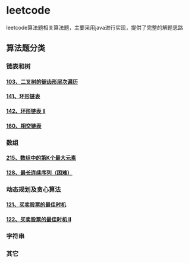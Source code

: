 # leetcode
leetcode算法题相关算法题，主要采用java进行实现，提供了完整的解题思路

## 算法题分类
### 链表和树
#### [103、二叉树的锯齿形层次遍历](/src/main/doc/linkedAndTrees/二叉树的锯齿形层次遍历.md)
#### [141、环形链表](/src/main/doc/linkedAndTrees/环形链表.md)
#### [142、环形链表 II](/src/main/doc/linkedAndTrees/环形链表2.md)
#### [160、相交链表](/src/main/doc/linkedAndTrees/相交链表160.md)


### 数组
#### [215、数组中的第K个最大元素](/src/main/doc/array/数组中的第K个最大元素215.md)
#### [128、最长连续序列（困难）](/src/main/doc/array/最长连续序列.md)
### 动态规划及贪心算法
#### [121、买卖股票的最佳时机](/src/main/doc/dynamicProgramming/买卖股票的最佳时机.md)
#### [122、买卖股票的最佳时机 II](/src/main/doc/dynamicProgramming/买卖股票的最佳时机II.md)
### 字符串
### 其它
